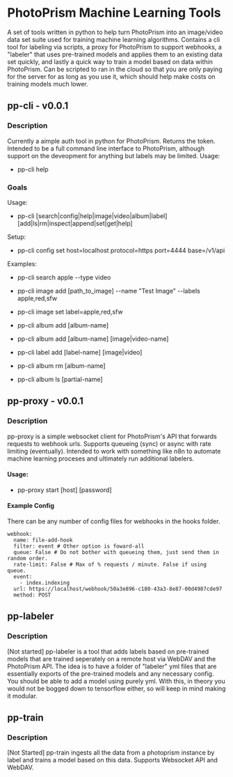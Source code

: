 # PhotoPrism Machine Learning Tools
A set of tools written in python to help turn PhotoPrism into an image/video data set suite used for training machine learning algorithms. Contains a cli tool for labeling via scripts, a proxy for PhotoPrism to support webhooks, a "labeler" that uses pre-trained models and applies them to an existing data set quickly, and lastly a quick way to train a model based on data within PhotoPrism. Can be scripted to ran in the cloud so that you are only paying for the server for as long as you use it, which should help make costs on training models much lower. 

## pp-cli - v0.0.1
### Description
Currently a aimple auth tool in python for PhotoPrism. Returns the token. Intended to be a full command line interface to PhotoPrism, although support on the deveopment for anything but labels may be limited.
Usage:
- pp-cli help


### Goals

Usage: 
- pp-cli [search|config|help|image|video|album|label] [add|ls|rm|inspect|append|set|get|help]

Setup:
- pp-cli config set host=localhost protocol=https port=4444 base=/v1/api

Examples:
- pp-cli search apple --type video

- pp-cli image add [path_to_image] --name "Test Image" --labels apple,red,sfw

- pp-cli image set label=apple,red,sfw

- pp-cli album add [album-name]

- pp-cli album add [album-name] [image|video-name]

- pp-cli label add [label-name] [image|video]

- pp-cli album rm [album-name]

- pp-cli album ls [partial-name]

## pp-proxy - v0.0.1
### Description
pp-proxy is a simple websocket client for PhotoPrism's API that forwards requests to webhook urls. Supports queueing (sync) or async with rate limiting (eventually). Intended to work with something like n8n to automate machine learning proceses and ultimately run additional labelers.

#### Usage: 
- pp-proxy start [host] [password]

#### Example Config
There can be any number of config files for webhooks in the hooks folder.
```
webhook:
  name: file-add-hook
  filter: event # Other option is foward-all
  queue: False # Do not bother with queueing them, just send them in random order.
  rate-limit: False # Max of % requests / minute. False if using queue.
  event:
    - index.indexing
  url: https://localhost/webhook/50a3e896-c180-43a3-8e87-00d4987cde97
  method: POST
```

## pp-labeler
### Description
[Not started] pp-labeler is a tool that adds labels based on pre-trained models that are trained seperately on a remote host via WebDAV and the PhotoPrism API. The idea is to have a folder of "labeler" yml files that are essentially exports of the pre-trained models and any necessary config. You should be able to add a model using purely yml. With this, in theory you would not be bogged down to tensorflow either, so will keep in mind making it modular. 

## pp-train
### Description
[Not Started] pp-train ingests all the data from a photoprism instance by label and trains a model based on this data. Supports Websocket API and WebDAV.
